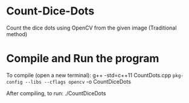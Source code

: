 # Count-Dice-Dots
Count the dice dots using OpenCV from the given image (Traditional method)

# Compile and Run the program
To compile (open a new terminal): 
g++ -std=c++11 CountDots.cpp `pkg-config --libs --cflags opencv` -o CountDiceDots

After compiling, to run:
./CountDiceDots




